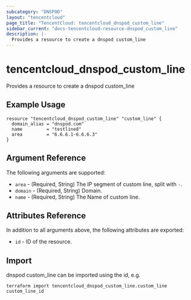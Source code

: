 ```yaml
---
subcategory: "DNSPOD"
layout: "tencentcloud"
page_title: "TencentCloud: tencentcloud_dnspod_custom_line"
sidebar_current: "docs-tencentcloud-resource-dnspod_custom_line"
description: |-
  Provides a resource to create a dnspod custom_line
---
```


# tencentcloud_dnspod_custom_line

Provides a resource to create a dnspod custom_line

## Example Usage

```hcl
resource "tencentcloud_dnspod_custom_line" "custom_line" {
  domain_alias = "dnspod.com"
  name         = "testline8"
  area         = "6.6.6.1-6.6.6.3"
}
```

## Argument Reference

The following arguments are supported:

* `area` - (Required, String) The IP segment of custom line, split with `-`.
* `domain` - (Required, String) Domain.
* `name` - (Required, String) The Name of custom line.

## Attributes Reference

In addition to all arguments above, the following attributes are exported:

* `id` - ID of the resource.



## Import

dnspod custom_line can be imported using the id, e.g.

```
terraform import tencentcloud_dnspod_custom_line.custom_line custom_line_id
```

